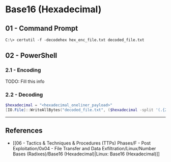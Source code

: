 # Base16 (Hexadecimal)

## 01 - Command Prompt

```
C:\> certutil -f -decodehex hex_enc_file.txt decoded_file.txt
```

## 02 - PowerShell

### 2.1 - Encoding

TODO: Fill this info

### 2.2 - Decoding

```powershell
$hexadecimal = "<hexadecimal_oneliner_payload>"
[IO.File]::WriteAllBytes("decoded_file.txt", ($hexadecimal -split '(.{2})' | Where-Object { $_ -ne '' } | ForEach-Object { [Convert]::ToByte($_, 16) }))
```

---
## References

- [[06 - Tactics & Techniques & Procedures (TTPs) Phases/F - Post Exploitation/0x04 - File Transfer and Data Exfiltration/Linux/Number Bases (Radixes)/Base16 (Hexadecimal)|Linux: Base16 (Hexadecimal)]]
